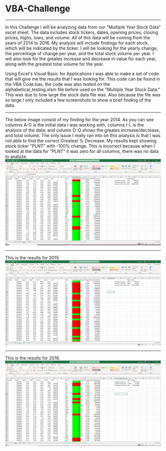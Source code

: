 # VBA-Challenge

---

  In this Challenge I will be analyzing data from our "Multiple Year Stock Data" excel sheet. The data includes stock tickers, dates, opening prices, closing prices, highs, lows, and volume. All of this data will be coming from the years of 2014 to 2016. My analysis will include findings for each stock, which will be indicated by the ticker. I will be looking for the yearly change, the percentage of change per year, and the total stock volume per year. I will also look for the greates increase and decrease in value for each year, along with the greatest total volume for the year.
 
 Using Excel's Visual Basic for Applications I was able to make a set of code that will give me the results that I was looking for. This code can be found in the VBA Code.bas, the code was also tested on the alphabetical_testing.xlsm file before used on the "Multiple Year Stock Data." This was due to how large the stock data file was. Also because the file was so large I only included a few screenshots to show a brief finding of the data. 

---

The below image consist of my finding for the year 2014. As you can see columns A-G is the initial data i was working with, columns I-L is the analysis of the data, and column O-Q shows the greates increase/decrease, and total volume. The only issue I really ran into on this analysis is that I was not able to find the correct Greatest % Decrease. My results kept showing stock ticker "PLNT" with -100% change. This is incorrect because when I looked at the data for "PLNT" it was zero for all columns, there was no data to analyze. 
![](Multi_year_stock_2014.png)

---

This is the results for 2015.
![](Multi_year_stock_2015.png)

---

This is the results for 2016.
![](Multi_year_stock_2016.png)
